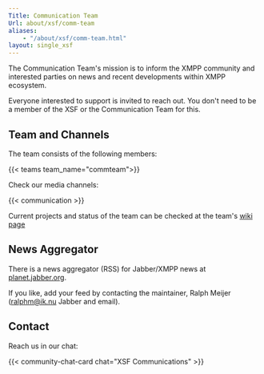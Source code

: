 ```yaml
---
Title: Communication Team
Url: about/xsf/comm-team
aliases:
    - "/about/xsf/comm-team.html"
layout: single_xsf
---
```


The Communication Team's mission is to inform the XMPP community and interested parties on news and recent developments within XMPP ecosystem.

Everyone interested to support is invited to reach out.
You don't need to be a member of the XSF or the Communication Team for this.

## Team and Channels
The team consists of the following members:

{{< teams team_name="commteam">}}

Check our media channels:

{{< communication >}}

Current projects and status of the team can be checked at the team's [wiki page](https://wiki.xmpp.org/web/CommTeam)

## News Aggregator

There is a news aggregator (RSS) for Jabber/XMPP news at [planet.jabber.org](https://planet.jabber.org/).

If you like, add your feed by contacting the maintainer, Ralph Meijer (ralphm@ik.nu Jabber and email).

## Contact
Reach us in our chat:

{{< community-chat-card chat="XSF Communications" >}}

